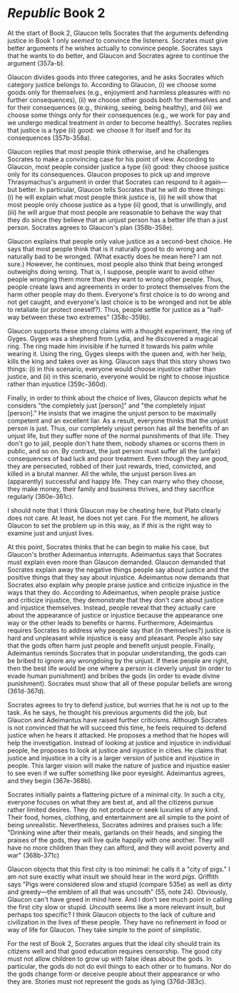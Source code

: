 # *Republic* Book 2

At the start of Book 2, Glaucon tells Socrates that the arguments defending
justice in Book 1 only *seemed* to convince the listeners.  Socrates must give
better arguments if he wishes actually to convince people.  Socrates says that
he wants to do better, and Glaucon and Socrates agree to continue the argument
(357a-b).

Glaucon divides goods into three categories, and he asks Socrates which
category justice belongs to.  According to Glaucon, (i) we choose some goods
only for themselves (e.g., enjoyment and harmless pleasures with no further
consequences), (ii) we choose other goods both for themselves and for their
consequences (e.g., thinking, seeing, being healthy), and (iii) we choose some
things only for their consequences (e.g., we work for pay and we undergo
medical treatment in order to become healthy).  Socrates replies that justice
is a type (ii) good: we choose it for itself and for its consequences
(357b-358a).

Glaucon replies that most people think otherwise, and he challenges Socrates
to make a convincing case for his point of view.  According to Glaucon, most
people consider justice a type (iii) good: they choose justice only for its
consequences.  Glaucon proposes to pick up and improve Thrasymachus's argument
in order that Socrates can respond to it again—but better.  In particular,
Glaucon tells Socrates that he will do three things: (i) he will explain what
most people think justice is, (ii) he will show that most people only choose
justice as a type (ii) good, that is unwillingly, and (iii) he will argue that
most people are reasonable to behave the way that they do since they believe
that an unjust person has a better life than a just person.  Socrates agrees
to Glaucon's plan (358b-358e).

Glaucon explains that people only value justice as a second-best choice.  He
says that most people think that is it naturally good to do wrong and
naturally bad to be wronged.  (What exactly does he mean here? I am not sure.)
However, he continues, most people also think that being wronged outweighs
doing wrong.  That is, I suppose, people want to avoid other people wronging
them more than they want to wrong other people.  Thus, people create laws and
agreements in order to protect themselves from the harm other people may do
them.  Everyone's first choice is to do wrong and not get caught, and
everyone's last choice is to be wronged and not be able to retaliate (or
protect oneself?).  Thus, people settle for justice as a "half-way between
these two extremes" (358c-359b).

Glaucon supports these strong claims with a thought experiment, the ring of
Gyges.  Gyges was a shepherd from Lydia, and he discovered a magical ring.
The ring made him invisible if he turned it towards his palm while wearing it.
Using the ring, Gyges sleeps with the queen and, with her help, kills the king
and takes over as king.  Glaucon says that this story shows two things: (i) in
this scenario, everyone would choose injustice rather than justice, and (ii)
in this scenario, everyone would be right to choose injustice rather than
injustice (359c-360d).

Finally, in order to think about the choice of lives, Glaucon depicts what he
considers "the completely just [person]" and "the completely injust [person]."
He insists that we imagine the unjust person to be maximally competent and an
excellent liar.  As a result, everyone thinks that the unjust person is just.
Thus, our completely unjust person has all the benefits of an unjust life, but
they suffer none of the normal punishments of that life.  They don't go to
jail, people don't hate them, nobody shames or scorns them in public, and so
on.  By contrast, the just person must suffer all the (unfair) consequences of
bad luck and poor treatment.  Even though they are good, they are persecuted,
robbed of their just rewards, tried, convicted, and killed in a brutal manner.
All the while, the unjust person lives an (apparently) successful and happy
life.  They can marry who they choose, they make money, their family and
business thrives, and they sacrifice regularly (360e-361c).

I should note that I think Glaucon may be cheating here, but Plato clearly
does not care.  At least, he does not yet care.  For the moment, he allows
Glaucon to set the problem up in this way, as if *this* is the right way to
examine just and unjust lives.

At this point, Socrates thinks that he can begin to make his case, but
Glaucon's brother Adeimantus interrupts.  Adeimantus says that Socrates must
explain even more than Glaucon demanded.  Glaucon demanded that Socrates
explain away the negative things people say about justice and the positive
things that they say about injustice.  Adeimantus now demands that Socrates
also explain why people praise justice and criticize injustice in the ways
that they do.  According to Adeimantus, when people praise justice and
criticize injustice, they demonstrate that they don't care about justice and
injustice themselves.  Instead, people reveal that they actually care about
the appearance of justice or injustice because the appearance one way or the
other leads to benefits or harms.  Furthermore, Adeimantus requires Socrates
to address why people say that (in themselves?) justice is hard and unpleasant
while injustice is easy and pleasant.  People also say that the gods often
harm just people and benefit unjust people.  Finally, Adeimantus reminds
Socrates that in popular understanding, the gods can be bribed to ignore any
wrongdoing by the unjust.  If these people are right, then the best life would
be one where a person is cleverly unjust (in order to evade human punishment)
and bribes the gods (in order to evade divine punishment).  Socrates must show
that all of these popular beliefs are wrong  (361d-367d).

Socrates agrees to try to defend justice, but worries that he is not up to the
task.  As he says, he thought his previous arguments did the job, but Glaucon
and Adeimantus have raised further criticisms.  Although Socrates is not
convinced that he will succeed this time, he feels required to defend justice
when he hears it attacked.  He proposes a method that he hopes will help the
investigation.  Instead of looking at justice and injustice in individual
people, he proposes to look at justice and injustice in cities.  He claims
that justice and injustice in a city is a larger version of justice and
injustice in people.  This larger vision will make the nature of justice and
injustice easier to see even if we suffer something like poor eyesight.
Adeimantus agrees, and they begin (367e-368b).

Socrates initially paints a flattering picture of a minimal city.  In such
a city, everyone focuses on what they are best at, and all the citizens pursue
rather limited desires.  They do not produce or seek luxuries of any kind.
Their food, homes, clothing, and entertainment are all simple to the point of
being unrealistic.  Nevertheless, Socrates admires and praises such a life:
"Drinking wine after their meals, garlands on their heads, and singing the
praises of the gods, they will live quite happily with one another.  They will
have no more children than they can afford, and they will avoid poverty and
war" (368b-371c)

Glaucon objects that this first city is too minimal: he calls it a "city of
pigs."  I am not sure exactly what insult we should hear in the word *pigs*.
Griffith says "Pigs were considered slow and stupid (compare 535e) as well as
dirty and greedy—the emblem of all that was uncouth" (55, note 24).
Obviously, Glaucon can't have greed in mind here.  And I don't see much point
in calling the first city slow or stupid.  *Uncouth* seems like a more
relevant insult, but perhaps too specific?  I think Glaucon objects to the
lack of culture and civilization in the lives of these people.  They have no
refinement in food or way of life for Glaucon.  They take simple to the point
of simplistic.

For the rest of Book 2, Socrates argues that the ideal city should train its
citizens well and that good education requires censorship.  The good city must
not allow children to grow up with false ideas about the gods.  In particular,
the gods do not do evil things to each other or to humans.  Nor do the gods
change form or deceive people about their appearance or who they are.  Stories
must not represent the gods as lying (376d-383c).
